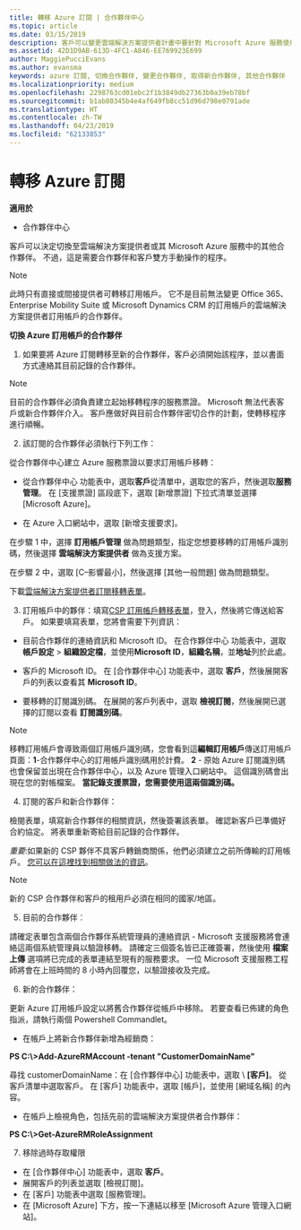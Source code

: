 ```yaml
---
title: 轉移 Azure 訂閱 | 合作夥伴中心
ms.topic: article
ms.date: 03/15/2019
description: 客戶可以變更雲端解決方案提供者計畫中要針對 Microsoft Azure 服務使用的合作夥伴。 不過，這是需要合作夥伴和客戶雙方手動操作的程序。
ms.assetid: 42D1D9AB-613D-4FC1-A846-EE769923E699
author: MaggiePucciEvans
ms.author: evansma
keywords: azure 訂閱, 切換合作夥伴, 變更合作夥伴, 取得新合作夥伴, 其他合作夥伴
ms.localizationpriority: medium
ms.openlocfilehash: 2298763cd01ebc2f1b3849db27363b0a39eb78bf
ms.sourcegitcommit: b1ab80345b4e4af649fb8cc51d96d798e0791ade
ms.translationtype: HT
ms.contentlocale: zh-TW
ms.lasthandoff: 04/23/2019
ms.locfileid: "62133853"
---
```

# <a name="transfer-azure-subscriptions"></a>轉移 Azure 訂閱 

**適用於**

-  合作夥伴中心

客戶可以決定切換至雲端解決方案提供者或其 Microsoft Azure 服務中的其他合作夥伴。 不過，這是需要合作夥伴和客戶雙方手動操作的程序。

>[!Note]  
>此時只有直接或間接提供者可轉移訂用帳戶。
>它不是目前無法變更 Office 365、 Enterprise Mobility Suite 或 Microsoft Dynamics CRM 的訂用帳戶的雲端解決方案提供者訂用帳戶的合作夥伴。



**切換 Azure 訂用帳戶的合作夥伴**

1. 如果要將 Azure 訂閱轉移至新的合作夥伴，客戶必須開始該程序，並以書面方式連絡其目前記錄的合作夥伴。 
>[!Note]
>目前的合作夥伴必須負責建立起始移轉程序的服務票證。 Microsoft 無法代表客戶或新合作夥伴介入。 客戶應做好與目前合作夥伴密切合作的計劃，使轉移程序進行順暢。

2. 該訂閱的合作夥伴必須執行下列工作：

從合作夥伴中心建立 Azure 服務票證以要求訂用帳戶移轉：
-   從合作夥伴中心 功能表中，選取**客戶**從清單中，選取您的客戶，然後選取**服務管理**。 在 \[支援票證\] 區段底下，選取 \[新增票證\] 下拉式清單並選擇 \[Microsoft Azure\]。

-   在 Azure 入口網站中，選取 \[新增支援要求\]。

在步驟 1 中，選擇 **訂用帳戶管理** 做為問題類型，指定您想要移轉的訂用帳戶識別碼，然後選擇 **雲端解決方案提供者** 做為支援方案。

在步驟 2 中，選取 \[C–影響最小\]，然後選擇 \[其他一般問題\] 做為問題類型。

下載[雲端解決方案提供者訂閱移轉表單](https://assets.windowsphone.com/5222c408-e546-4e01-b72a-2ec7d4c43d57/CSP_Subscription_Transfer_Form_Azure_InvariantCulture_Default.zip)。

3. 訂用帳戶中的夥伴：填寫[CSP 訂用帳戶轉移表單](https://assets.windowsphone.com/5222c408-e546-4e01-b72a-2ec7d4c43d57/CSP_Subscription_Transfer_Form_Azure_InvariantCulture_Default.zip)，登入，然後將它傳送給客戶。 如果要填寫表單，您將會需要下列資訊：

- 目前合作夥伴的連絡資訊和 Microsoft ID。 在合作夥伴中心 功能表中，選取**帳戶設定** &gt; **組織設定檔**，並使用**Microsoft ID**，**組織名稱**，並**地址**列於此處。

- 客戶的 Microsoft ID。 在 [合作夥伴中心] 功能表中，選取 **客戶**，然後展開客戶的列表以查看其 **Microsoft ID**。

- 要移轉的訂閱識別碼。 在展開的客戶列表中，選取 **檢視訂閱**，然後展開已選擇的訂閱以查看 **訂閱識別碼**。

>[!Note]
>移轉訂用帳戶會導致兩個訂用帳戶識別碼，您會看到這**編輯訂用帳戶**傳送訂用帳戶 頁面：**1**-合作夥伴中心的訂用帳戶識別碼用於計費。 
**2** - 原始 Azure 訂閱識別碼也會保留並出現在合作夥伴中心，以及 Azure 管理入口網站中。 這個識別碼會出現在您的對帳檔案。  **當記錄支援票證，您需要使用這兩個識別碼。**

4. 訂閱的客戶和新合作夥伴：

檢閱表單，填寫新合作夥伴的相關資訊，然後簽署該表單。 確認新客戶已準備好合約協定。 將表單重新寄給目前記錄的合作夥伴。

*重要*:如果新的 CSP 夥伴不具客戶轉銷商關係，他們必須建立之前所傳輸的訂用帳戶。 [您可以在這裡找到相關做法的資訊](request-a-relationship-with-a-customer.md)。

>[!Note]
>新的 CSP 合作夥伴和客戶的租用戶必須在相同的國家/地區。 

5. 目前的合作夥伴︰

請確定表單包含兩個合作夥伴系統管理員的連絡資訊 - Microsoft 支援服務將會連絡這兩個系統管理員以驗證移轉。 請確定三個簽名皆已正確簽署，然後使用 **檔案上傳** 選項將已完成的表單連結至現有的服務要求。 一位 Microsoft 支援服務工程師將會在上班時間的 8 小時內回覆您，以驗證接收及完成。

6. 新的合作夥伴：

更新 Azure 訂用帳戶設定以將舊合作夥伴從帳戶中移除。 若要查看已佈建的角色指派，請執行兩個 Powershell Commandlet。

-   在帳戶上將新合作夥伴新增為經銷商：

**PS C:\\&gt;Add-AzureRMAccount -tenant "CustomerDomainName"**

尋找 customerDomainName：在 \[合作夥伴中心\] 功能表中，選取 \ **[客戶\]**。 從客戶清單中選取客戶。 在 \[客戶\] 功能表中，選取 \[帳戶\]，並使用 \[網域名稱\] 的內容。

-   在帳戶上檢視角色，包括先前的雲端解決方案提供者合作夥伴：

**PS C:\\&gt;Get-AzureRMRoleAssignment**

7. 移除過時存取權限

-  在 [合作夥伴中心] 功能表中，選取 **客戶**。 
-  展開客戶的列表並選取 \[檢視訂閱\]。 
-  在 \[客戶\] 功能表中選取 \[服務管理\]。 
-  在 \[Microsoft Azure\] 下方，按一下連結以移至 \[Microsoft Azure 管理入口網站\]。

 

 



